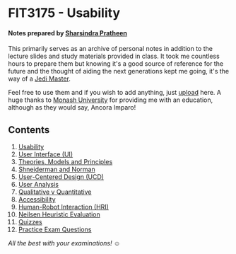 # FIT3175 - Usability
#### Notes prepared by [Sharsindra Pratheen](https://www.linkedin.com/in/k-sharsindra-pratheen-92a807193/)

This primarily serves as an archive of personal notes in addition to the lecture slides and study materials provided in class. It took me countless hours to prepare them but knowing it's a good source of reference for the future and the thought of aiding the next generations kept me going, it's the way of a [Jedi Master](https://starwars.fandom.com/wiki/Jedi_Master).

Feel free to use them and if you wish to add anything, just [upload](https://github.com/kspra3/FIT3175-Notes/issues/new) here. A huge thanks to [Monash University](http://www.monash.edu) for providing me with an education, although as they would say, Ancora Imparo!

## Contents

1. [Usability](https://github.com/kspra3/FIT3175-Notes/blob/master/Notes/01%20-%20Usability.md)
2. [User Interface (UI)](https://github.com/kspra3/FIT3175-Notes/blob/master/Notes/02%20-%20User%20Interface%20(UI).md)
3. [Theories, Models and Principles](https://github.com/kspra3/FIT3175-Notes/blob/master/Notes/03%20-%20Theories,%20Models%20and%20Principles.md)
4. [Shneiderman and Norman](https://github.com/kspra3/FIT3175-Notes/blob/master/Notes/04%20-%20Shneiderman%20and%20Norman.md)
5. [User-Centered Design (UCD)](https://github.com/kspra3/FIT3175-Notes/blob/master/Notes/05%20-%20User-Centered%20Design%20(UCD).md)
6. [User Analysis](https://github.com/kspra3/FIT3175-Notes/blob/master/Notes/06%20-%20User%20Analysis.md)
7. [Qualitative v Quantitative](https://github.com/kspra3/FIT3175-Notes/blob/master/Notes/07%20-%20Qualitative%20v%20Quantitative.md)
8. [Accessibility](https://github.com/kspra3/FIT3175-Notes/blob/master/Notes/08%20-%20Accessibility.md)
9. [Human-Robot Interaction (HRI)](https://github.com/kspra3/FIT3175-Notes/blob/master/Notes/09%20-%20Human-Robot%20Interaction%20(HRI).md)
10. [Neilsen Heuristic Evaluation](https://github.com/kspra3/FIT3175-Notes/blob/master/Notes/10%20-%20Neilsen%20Heuristic%20Evaluation.md)
11. [Quizzes](https://github.com/kspra3/FIT3175-Notes/blob/master/Notes/11%20-%20Quizzes.md)
12. [Practice Exam Questions](https://github.com/kspra3/FIT3175-Notes/blob/master/Notes/Practice%20Exam%20Questions.pdf)

_All the best with your examinations!_ :relaxed:
